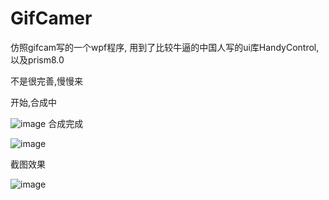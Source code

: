 # GifCamer

仿照gifcam写的一个wpf程序,
用到了比较牛逼的中国人写的ui库HandyControl,
以及prism8.0

不是很完善,慢慢来

开始,合成中

![image](https://user-images.githubusercontent.com/12027638/160228824-364bfad9-2e8e-492e-b9da-6f08131fe7c6.png)
合成完成

![image](https://user-images.githubusercontent.com/12027638/160228793-db0f6908-87de-4d4a-afa4-f39cf6ff0fa8.png)

截图效果

![image](https://gitee.com/weixinhook/pictures/raw/master/2022/202203261509241.gif)
